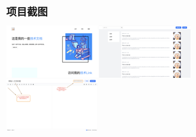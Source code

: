 # 项目截图
<img src="./ReadmeImages/home.png" width="49%"> <img src="./ReadmeImages/docPage.png" width="49%"> <img src="./ReadmeImages/editor.png" width="49%">